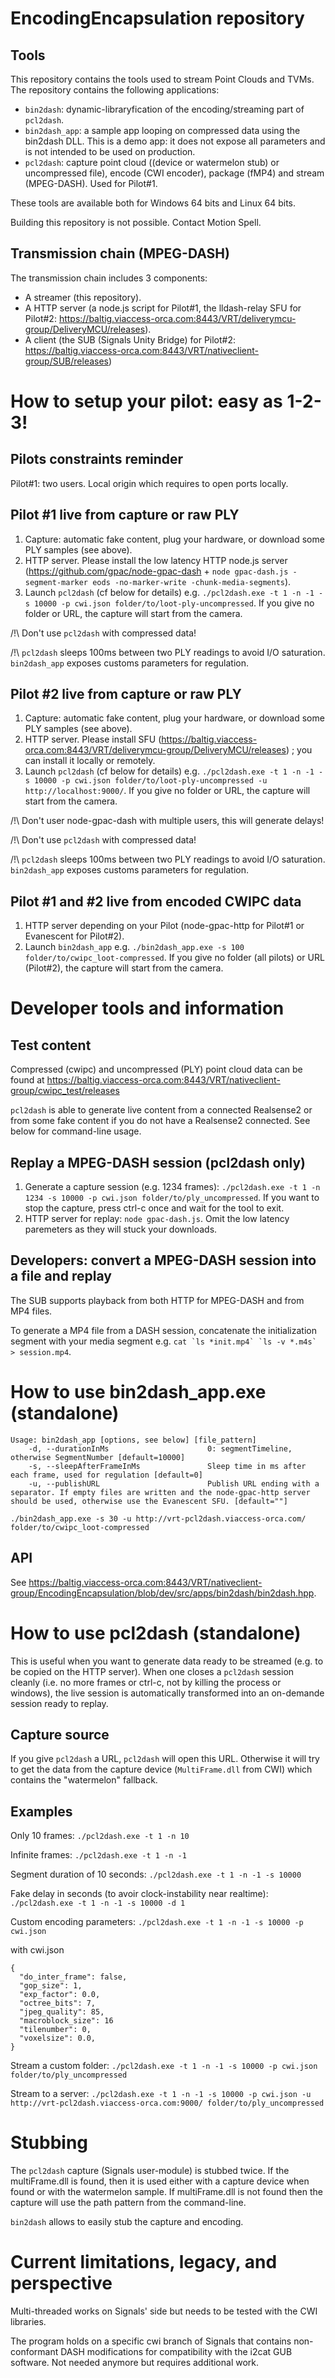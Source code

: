 # EncodingEncapsulation repository

## Tools

This repository contains the tools used to stream Point Clouds and TVMs. The repository contains the following applications:
 - ```bin2dash```: dynamic-libraryfication of the encoding/streaming part of ```pcl2dash```.
 - ```bin2dash_app```: a sample app looping on compressed data using the bin2dash DLL. This is a demo app: it does not expose all parameters and is not intended to be used on production.
 - ```pcl2dash```: capture point cloud ((device or watermelon stub) or uncompressed file), encode (CWI encoder), package (fMP4) and stream (MPEG-DASH). Used for Pilot#1.
 
These tools are available both for Windows 64 bits and Linux 64 bits.

Building this repository is not possible. Contact Motion Spell.

## Transmission chain (MPEG-DASH)

The transmission chain includes 3 components:
 - A streamer (this repository).
 - A HTTP server (a node.js script for Pilot#1, the lldash-relay SFU for Pilot#2: https://baltig.viaccess-orca.com:8443/VRT/deliverymcu-group/DeliveryMCU/releases).
 - A client (the SUB (Signals Unity Bridge) for Pilot#2: https://baltig.viaccess-orca.com:8443/VRT/nativeclient-group/SUB/releases)




# How to setup your pilot: easy as 1-2-3!

## Pilots constraints reminder

Pilot#1: two users. Local origin which requires to open ports locally.

## Pilot #1 live from capture or raw PLY

 1. Capture: automatic fake content, plug your hardware, or download some PLY samples (see above).
 2. HTTP server. Please install the low latency HTTP node.js server (https://github.com/gpac/node-gpac-dash + ```node gpac-dash.js -segment-marker eods -no-marker-write -chunk-media-segments```).
 3. Launch ```pcl2dash``` (cf below for details) e.g. ```./pcl2dash.exe -t 1 -n -1 -s 10000 -p cwi.json folder/to/loot-ply-uncompressed```. If you give no folder or URL, the capture will start from the camera.
 
/!\ Don't use ```pcl2dash``` with compressed data!

/!\ ```pcl2dash``` sleeps 100ms between two PLY readings to avoid I/O saturation. ```bin2dash_app``` exposes customs parameters for regulation.

## Pilot #2 live from capture or raw PLY

 1. Capture: automatic fake content, plug your hardware, or download some PLY samples (see above).
 2. HTTP server. Please install SFU (https://baltig.viaccess-orca.com:8443/VRT/deliverymcu-group/DeliveryMCU/releases) ; you can install it locally or remotely.
 3. Launch ```pcl2dash``` (cf below for details) e.g. ```./pcl2dash.exe -t 1 -n -1 -s 10000 -p cwi.json folder/to/loot-ply-uncompressed -u http://localhost:9000/```. If you give no folder or URL, the capture will start from the camera.
 
/!\ Don't user node-gpac-dash with multiple users, this will generate delays!

/!\ Don't use ```pcl2dash``` with compressed data!

/!\ ```pcl2dash``` sleeps 100ms between two PLY readings to avoid I/O saturation. ```bin2dash_app``` exposes customs parameters for regulation.

## Pilot #1 and #2 live from encoded CWIPC data

 1. HTTP server depending on your Pilot (node-gpac-http for Pilot#1 or Evanescent for Pilot#2).
 2. Launch ```bin2dash_app``` e.g. ```./bin2dash_app.exe -s 100 folder/to/cwipc_loot-compressed```. If you give no folder (all pilots) or URL (Pilot#2), the capture will start from the camera.





# Developer tools and information

## Test content

Compressed (cwipc) and uncompressed (PLY) point cloud data can be found at https://baltig.viaccess-orca.com:8443/VRT/nativeclient-group/cwipc_test/releases

```pcl2dash``` is able to generate live content from a connected Realsense2 or from some fake content if you do not have a Realsense2 connected. See below for command-line usage.

## Replay a MPEG-DASH session (pcl2dash only)

 1. Generate a capture session (e.g. 1234 frames): ```./pcl2dash.exe -t 1 -n 1234 -s 10000 -p cwi.json folder/to/ply_uncompressed```. If you want to stop the capture, press ctrl-c once and wait for the tool to exit.
 2. HTTP server for replay: ```node gpac-dash.js```. Omit the low latency paremeters as they will stuck your downloads.

## Developers: convert a MPEG-DASH session into a file and replay

The SUB supports playback from both HTTP for MPEG-DASH and from MP4 files.

To generate a MP4 file from a DASH session, concatenate the initialization segment with your media segment e.g. ```cat `ls *init.mp4` `ls -v *.m4s` > session.mp4```.

# How to use bin2dash_app.exe (standalone)

```
Usage: bin2dash_app [options, see below] [file_pattern]
    -d, --durationInMs                      0: segmentTimeline, otherwise SegmentNumber [default=10000]
    -s, --sleepAfterFrameInMs               Sleep time in ms after each frame, used for regulation [default=0]
    -u, --publishURL                        Publish URL ending with a separator. If empty files are written and the node-gpac-http server should be used, otherwise use the Evanescent SFU. [default=""]
```

```./bin2dash_app.exe -s 30 -u http://vrt-pcl2dash.viaccess-orca.com/ folder/to/cwipc_loot-compressed```

## API

See https://baltig.viaccess-orca.com:8443/VRT/nativeclient-group/EncodingEncapsulation/blob/dev/src/apps/bin2dash/bin2dash.hpp.

# How to use pcl2dash (standalone)

This is useful when you want to generate data ready to be streamed (e.g. to be copied on the HTTP server). When one closes a ```pcl2dash``` session cleanly (i.e. no more frames or ctrl-c, not by killing the process or windows), the live session is automatically transformed into an on-demande session ready to replay.

## Capture source

If you give ```pcl2dash``` a URL, ```pcl2dash``` will open this URL. Otherwise it will try to get the data from the capture device (```MultiFrame.dll``` from CWI) which contains the "watermelon" fallback.

## Examples

Only 10 frames:
```./pcl2dash.exe -t 1 -n 10```

Infinite frames:
```./pcl2dash.exe -t 1 -n -1```

Segment duration of 10 seconds:
```./pcl2dash.exe -t 1 -n -1 -s 10000```

Fake delay in seconds (to avoir clock-instability near realtime):
```./pcl2dash.exe -t 1 -n -1 -s 10000 -d 1```

Custom encoding parameters:
```./pcl2dash.exe -t 1 -n -1 -s 10000 -p cwi.json```

with cwi.json
```
{
  "do_inter_frame": false,
  "gop_size": 1,
  "exp_factor": 0.0,
  "octree_bits": 7,
  "jpeg_quality": 85,
  "macroblock_size": 16
  "tilenumber": 0,
  "voxelsize": 0.0,
}
```

Stream a custom folder:
```./pcl2dash.exe -t 1 -n -1 -s 10000 -p cwi.json folder/to/ply_uncompressed```

Stream to a server:
```./pcl2dash.exe -t 1 -n -1 -s 10000 -p cwi.json -u http://vrt-pcl2dash.viaccess-orca.com:9000/ folder/to/ply_uncompressed```

# Stubbing

The ```pcl2dash``` capture (Signals user-module) is stubbed twice. If the multiFrame.dll is found, then it is used either with a capture device when found or with the watermelon sample. If multiFrame.dll is not found then the capture will use the path pattern from the command-line.

```bin2dash``` allows to easily stub the capture and encoding.

# Current limitations, legacy, and perspective

Multi-threaded works on Signals' side but needs to be tested with the CWI libraries.

The program holds on a specific cwi branch of Signals that contains non-conformant DASH modifications for compatibility with the i2cat GUB software. Not needed anymore but requires additional work.
